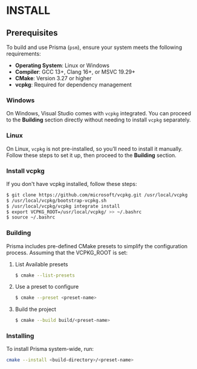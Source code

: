 # INSTALL

## Prerequisites
To build and use Prisma (`psm`), ensure your system meets the following requirements:
- **Operating System**: Linux or Windows
- **Compiler**: GCC 13+, Clang 16+, or MSVC 19.29+
- **CMake**: Version 3.27 or higher
- **vcpkg**: Required for dependency management

### Windows
On Windows, Visual Studio comes with `vcpkg` integrated. You can proceed to the **Building** section directly without needing to install `vcpkg` separately.

### Linux
On Linux, `vcpkg` is not pre-installed, so you’ll need to install it manually. Follow these steps to set it up, then proceed to the **Building** section.

### Install vcpkg
If you don't have vcpkg installed, follow these steps:
   ```bash
   $ git clone https://github.com/microsoft/vcpkg.git /usr/local/vcpkg
   $ /usr/local/vcpkg/bootstrap-vcpkg.sh
   $ /usr/local/vcpkg/vcpkg integrate install
   $ export VCPKG_ROOT=/usr/local/vcpkg/ >> ~/.bashrc
   $ source ~/.bashrc
   ```

### Building
Prisma includes pre-defined CMake presets to simplify the configuration process.
Assuming that the VCPKG_ROOT is set:
1. List Available presets
   ```bash
   $ cmake --list-presets
2. Use a preset to configure
   ```bash
   $ cmake --preset <preset-name>
3. Build the project
   ```bash
   $ cmake --build build/<preset-name>

### Installing
To install Prisma system-wide, run:
```bash
cmake --install <build-directory>/<preset-name>
